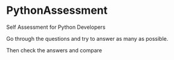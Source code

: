 # PythonAssessment

Self Assessment for Python Developers

Go through the questions and try to answer as many as possible.

Then check the answers and compare
